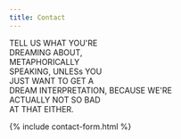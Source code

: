 ```yaml
---
title: Contact
---
```


TELL US WHAT YOU'RE  <br />
DREAMING ABOUT, <br />
METAPHORICALLY <br />
SPEAKING, UNLESs YOU <br />
JUST WANT TO GET A <br />
DREAM INTERPRETATION,
BECAUSE WE'RE <br />
ACTUALLY NOT SO BAD <br />
AT THAT EITHER. <br />

{% include contact-form.html %}